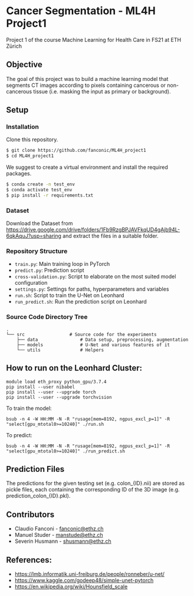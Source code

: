 # Cancer Segmentation - ML4H Project1
Project 1 of the course Machine Learning for Health Care in FS21 at ETH Zürich

## Objective
The goal of this project was to build a machine learning model that segments CT images according to pixels containing cancerous or non-cancerous tissue (i.e. masking the input as primary or background).

## Setup

### Installation

Clone this repository.
```bash
$ git clone https://github.com/fanconic/ML4H_project1
$ cd ML4H_project1
```

We suggest to create a virtual environment and install the required packages.
```bash
$ conda create -n test_env
$ conda activate test_env
$ pip install -r requirements.txt
```

### Dataset

Download the Dataset from https://drive.google.com/drive/folders/1Fb9RzgBPJAVFkqUD4gAjb94L-6qkAquJ?usp=sharing and extract the files in a suitable folder.

### Repository Structure

- `train.py`: Main training loop in PyTorch
- `predict.py`: Prediction script
- `cross-validation.py`: Script to elaborate on the most suited model configuration 
- `settings.py`: Settings for paths, hyperparameters and variables
- `run.sh`: Script to train the U-Net on Leonhard
- `run_predict.sh`: Run the prediction script on Leonhard

### Source Code Directory Tree
```
.
└── src                 # Source code for the experiments
    ├── data                # Data setup, preprocessing, augmentation 
    ├── models              # U-Net and various features of it
    └── utils               # Helpers
```


## How to run on the Leonhard Cluster:
```
module load eth_proxy python_gpu/3.7.4
pip install --user nibabel
pip install --user --upgrade torch
pip install --user --upgrade torchvision
```

To train the model:
```
bsub -n 4 -W HH:MM -N -R "rusage[mem=8192, ngpus_excl_p=1]" -R "select[gpu_mtotal0>=10240]" ./run.sh
```

To predict:
```
bsub -n 4 -W HH:MM -N -R "rusage[mem=8192, ngpus_excl_p=1]" -R "select[gpu_mtotal0>=10240]" ./run_predict.sh
```

## Prediction Files
The predictions for the given testing set (e.g. colon_{ID}.nii) are stored as pickle files, each containing the corresponding ID of the 3D image (e.g. prediction_colon_{ID}.pkl). 


## Contributors
- Claudio Fanconi - fanconic@ethz.ch
- Manuel Studer - manstude@ethz.ch
- Severin Husmann - shusmann@ethz.ch

## References:
- https://lmb.informatik.uni-freiburg.de/people/ronneber/u-net/
- https://www.kaggle.com/godeep48/simple-unet-pytorch
- https://en.wikipedia.org/wiki/Hounsfield_scale


